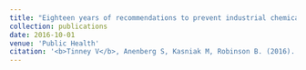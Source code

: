 ```yaml
---
title: "Eighteen years of recommendations to prevent industrial chemical incidents: Results and lessons learned of the U.S. Chemical Safety Board"
collection: publications
date: 2016-10-01
venue: 'Public Health'
citation: '<b>Tinney V</b>, Anenberg S, Kasniak M, Robinson B. (2016). &quot;Eighteen years of recommendations to prevent industrial chemical incidents: Results and lessons learned of the U.S. Chemical Safety Board.&quot; <i>Public Health</i>. 1(3).'
---
```

